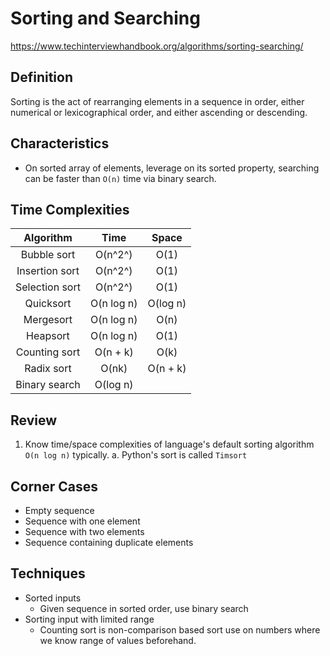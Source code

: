 # Sorting and Searching

https://www.techinterviewhandbook.org/algorithms/sorting-searching/

## Definition
Sorting is the act of rearranging elements in a sequence in order, either numerical or lexicographical order, and either ascending or descending.

## Characteristics
- On sorted array of elements, leverage on its sorted property, searching can be faster than `O(n)` time via binary search.

## Time Complexities
| Algorithm | Time | Space |
| :--------: | :-------: | :-------: |
| Bubble sort   | O(n^2^) | O(1) |
| Insertion sort   | O(n^2^) | O(1) |
| Selection sort | O(n^2^) | O(1) |
| Quicksort   | O(n log n) | O(log n) |
| Mergesort   | O(n log n) | O(n) |
| Heapsort   | O(n log n) | O(1) |
| Counting sort   | O(n + k) | O(k) |
| Radix sort   | O(nk) | O(n + k) |
| Binary search   | O(log n) |  |

## Review
1. Know time/space complexities of language's default sorting algorithm `O(n log n)` typically.
    a. Python's sort is called `Timsort`

## Corner Cases
- Empty sequence
- Sequence with one element
- Sequence with two elements
- Sequence containing duplicate elements

## Techniques
- Sorted inputs
    - Given sequence in sorted order, use binary search
- Sorting input with limited range
    - Counting sort is non-comparison based sort use on numbers where we know range of values beforehand.